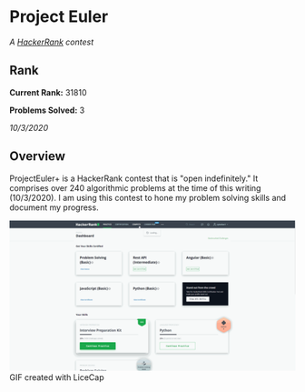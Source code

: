 # Project Euler
_A [HackerRank][hackerRankWebsite] contest_

## Rank

**Current Rank:** 31810

**Problems Solved:** 3

_10/3/2020_

## Overview
ProjectEuler+ is a HackerRank contest that is "open indefinitely." It comprises over 240 algorithmic problems at the time of this writing (10/3/2020). I am using this contest to hone my problem solving skills and document my progress.

<img src='ProjectEuler.gif' title='Project Euler' width='' alt='Project Euler' />
GIF created with LiceCap

[hackerRankWebsite]: https://www.hackerrank.com/
[licecapWebsite]: https://www.cockos.com/licecap/

